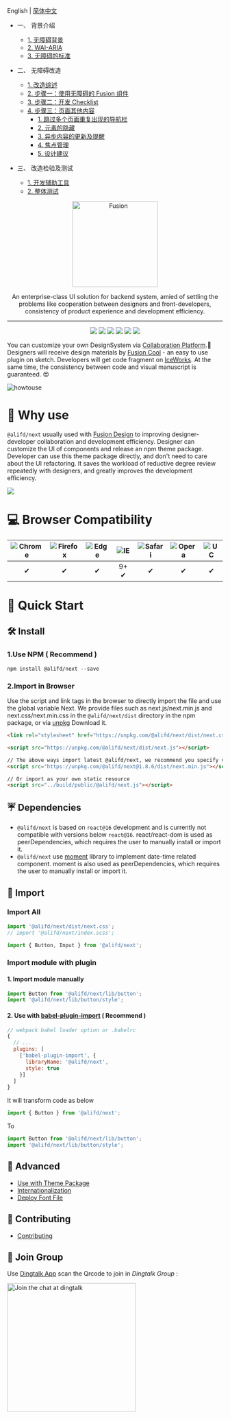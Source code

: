 




English | [简体中文](./README.zh-cn.md)



* 一、 背景介绍

    * [1. 无障碍背景](./site/zh-cn//a11y/part1/basics.md)
    * [2. WAI-ARIA](./site/zh-cn/a11y/part1/WAI-ARIA.md)
    * [3. 无障碍的标准](./site/zh-cn/a11y/part1/rules.md)

* 二、 无障碍改造

    * [1. 改造综述](./site/zh-cn/a11y/part2/intro.md)
    * [2. 步骤一：使用无障碍的 Fusion 组件](./site/zh-cn/a11y/part2/component-usage.md)
    * [3. 步骤二：开发 Checklist](./site/zh-cn/a11y/part2/checklist.md)
    * [4. 步骤三：页面其他内容](./site/zh-cn/a11y/part2/content-creation.md)
        * [1. 跳过多个页面重复出现的导航栏](./site/zh-cn/a11y/part2/content-creation-link/page1.md)
        * [2. 元素的隐藏](./site/zh-cn/a11y/part2/content-creation-link/page2.md)
        * [3. 异步内容的更新及提醒](./site/zh-cn/a11y/part2/content-creation-link/page3.md)
        * [4. 焦点管理](./site/zh-cn/a11y/part2/content-creation-link/page4.md)
        * [5. 设计建议](./site/zh-cn/a11y/part2/content-creation-link/page5.md)
* 三、 改造检验及测试

    * [1. 开发辅助工具](./site/zh-cn/a11y/part3/develop.md)
    * [2. 整体测试](./site/zh-cn/a11y/part3/testing.md)
  



<p align="center">
  <a href="https://fusion.design/">
    <img alt="Fusion" src="https://img.alicdn.com/tfs/TB1YsoiHVzqK1RjSZFCXXbbxVXa-159-99.svg" width="200">
  </a>
</p>

<p align="center">An enterprise-class UI solution for backend system, amied of settling the problems like cooperation between designers and front-developers, consistency of product experience and development efficiency.</p>

---

<p align="center">
  <a href="https://www.npmjs.org/package/@alifd/next"><img src="https://img.shields.io/npm/v/@alifd/next.svg"></a>
  <a href="https://www.npmjs.org/package/@alifd/next"><img src="https://img.shields.io/npm/dm/@alifd/next.svg"></a>
  <a href="https://codecov.io/gh/alibaba-fusion/next"><img src="https://codecov.io/gh/alibaba-fusion/next/branch/master/graph/badge.svg?token=FSufKVDhmT"></a>
  <a href="https://travis-ci.com/alibaba-fusion/next"><img src="https://travis-ci.com/alibaba-fusion/next.svg?token=KAYresHL1UPaaLzUYyx6&branch=master"></a>
  <a href="http://makeapullrequest.com"><img src="https://img.shields.io/badge/PRs-welcome-brightgreen.svg"></a>
  <a href="https://github.com/alibaba-fusion/next/blob/master/LICENSE"><img src="https://img.shields.io/badge/license-MIT-brightgreen.svg"></a>
</p>

You can customize your own DesignSystem via [Collaboration Platform](https://fusion.design).💖  Designers will receive design materials by [Fusion Cool](https://fusion.design/tool?from=github) - an easy to use plugin on sketch. Developers will get code fragment on [IceWorks](https://fusion.design/tool?from=github). At the same time, the consistency between code and visual manuscript is guaranteed. 😍

![howtouse](https://img.alicdn.com/tfs/TB1dF3BH4TpK1RjSZFMXXbG_VXa-1280-720.gif)


# 🤔 Why use

`@alifd/next` usually used with [Fusion Design](https://fusion.design) to improving designer-developer collaboration and development efficiency. Designer can customize the UI of components and release an npm theme package. Developer can use this theme package directly, and don't need to care about the UI refactoring. It saves the workload of reductive degree review repeatedly with designers, and greatly improves the development efficiency.

![](https://img.alicdn.com/tfs/TB1gia.HkvoK1RjSZFDXXXY3pXa-1286-490.png)


# 💻 Browser Compatibility

![Chrome](https://raw.github.com/alrra/browser-logos/master/src/chrome/chrome_48x48.png) | ![Firefox](https://raw.github.com/alrra/browser-logos/master/src/firefox/firefox_48x48.png) | ![Edge](https://raw.github.com/alrra/browser-logos/master/src/edge/edge_48x48.png) | ![IE](https://raw.github.com/alrra/browser-logos/master/src/archive/internet-explorer_9-11/internet-explorer_9-11_48x48.png) | ![Safari](https://raw.github.com/alrra/browser-logos/master/src/safari/safari_48x48.png) | ![Opera](https://raw.github.com/alrra/browser-logos/master/src/opera/opera_48x48.png) | ![UC](https://raw.github.com/alrra/browser-logos/master/src/uc/uc_48x48.png)
:---: | :---: | :---: | :---: | :---: | :---: | :---:
 ✔ |  ✔ |  ✔ |  9+ ✔ |  ✔ |  ✔ | ✔



# 🚀 Quick Start

## 🛠 Install

### 1.Use NPM ( Recommend )

```
npm install @alifd/next --save
```

### 2.Import in Browser

Use the script and link tags in the browser to directly import the file and use the global variable Next. We provide files such as next.js/next.min.js and next.css/next.min.css in the `@alifd/next/dist` directory in the npm package, or via [unpkg](https://unpkg.com/@alifd/next/dist/) Download it.

``` html
<link rel="stylesheet" href="https://unpkg.com/@alifd/next/dist/next.css">

<script src="https://unpkg.com/@alifd/next/dist/next.js"></script>

// The above ways import latest @alifd/next, we recommend you specify version.
<script src="https://unpkg.com/@alifd/next@1.8.6/dist/next.min.js"></script>

// Or import as your own static resource
<script src="../build/public/@alifd/next.js"></script>
```

## ☔️ Dependencies

* `@alifd/next` is based on `react@16` development and is currently not compatible with versions below `react@16`. react/react-dom is used as peerDependencies, which requires the user to manually install or import it.
* `@alifd/next` use [moment](https://github.com/moment/moment) library to implement date-time related component. moment is also used as peerDependencies, which requires the user to manually install or import it.

## 🎯 Import

### Import All


``` js
import '@alifd/next/dist/next.css';
// import '@alifd/next/index.scss';

import { Button, Input } from '@alifd/next';
```

### Import module with plugin


#### 1. Import module manually

``` js
import Button from '@alifd/next/lib/button';
import '@alifd/next/lib/button/style';
```

#### 2. Use with [babel-plugin-import](https://github.com/ant-design/babel-plugin-import) ( Recommend )

``` js
// webpack babel loader option or .babelrc
{
  // ...
  plugins: [
    ['babel-plugin-import', {
      libraryName: '@alifd/next',
      style: true
    }]
  ]
}
```

It will transform code as below

``` js
import { Button } from '@alifd/next';
```

To

``` js
import Button from '@alifd/next/lib/button';
import '@alifd/next/lib/button/style';
```

## 🔗 Advanced
-   [Use with Theme Package](./site/en-us/theme.md)
-   [Internationalization](./site/en-us/i18n.md)
-   [Deploy Font File](./site/en-us/font-deploy.md)

## 🌈 Contributing
-   [Contributing](./site/en-us/contributing.md)

## 📣 Join Group

Use [Dingtalk App](https://www.dingtalk.com/en) scan the Qrcode to join in _Dingtalk Group_ :

<img alt="Join the chat at dingtalk" src="https://img.alicdn.com/tfs/TB1iH9unxnaK1RjSZFtXXbC2VXa-1125-1485.jpg" width="300">
